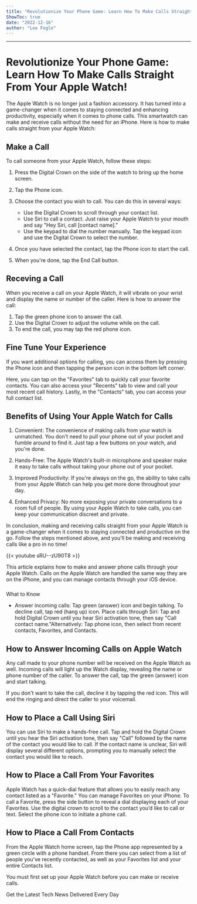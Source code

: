 ```yaml
---
title: "Revolutionize Your Phone Game: Learn How To Make Calls Straight From Your Apple Watch!"
ShowToc: true 
date: "2022-12-16"
author: "Lee Fogle"
---
```

*****
# Revolutionize Your Phone Game: Learn How To Make Calls Straight From Your Apple Watch!

The Apple Watch is no longer just a fashion accessory. It has turned into a game-changer when it comes to staying connected and enhancing productivity, especially when it comes to phone calls. This smartwatch can make and receive calls without the need for an iPhone. Here is how to make calls straight from your Apple Watch:

## Make a Call

To call someone from your Apple Watch, follow these steps:

1. Press the Digital Crown on the side of the watch to bring up the home screen.
2. Tap the Phone icon.
3. Choose the contact you wish to call. You can do this in several ways:

   * Use the Digital Crown to scroll through your contact list.
   * Use Siri to call a contact. Just raise your Apple Watch to your mouth and say "Hey Siri, call [contact name]."
   * Use the keypad to dial the number manually. Tap the keypad icon and use the Digital Crown to select the number.

4. Once you have selected the contact, tap the Phone icon to start the call.
5. When you're done, tap the End Call button.

## Receving a Call

When you receive a call on your Apple Watch, it will vibrate on your wrist and display the name or number of the caller. Here is how to answer the call:

1. Tap the green phone icon to answer the call.
2. Use the Digital Crown to adjust the volume while on the call.
3. To end the call, you may tap the red phone icon.

## Fine Tune Your Experience

If you want additional options for calling, you can access them by pressing the Phone icon and then tapping the person icon in the bottom left corner.

Here, you can tap on the "Favorites" tab to quickly call your favorite contacts. You can also access your "Recents" tab to view and call your most recent call history. Lastly, in the "Contacts" tab, you can access your full contact list.

## Benefits of Using Your Apple Watch for Calls

1. Convenient: The convenience of making calls from your watch is unmatched. You don't need to pull your phone out of your pocket and fumble around to find it. Just tap a few buttons on your watch, and you're done.

2. Hands-Free: The Apple Watch's built-in microphone and speaker make it easy to take calls without taking your phone out of your pocket.

3. Improved Productivity: If you're always on the go, the ability to take calls from your Apple Watch can help you get more done throughout your day.

4. Enhanced Privacy: No more exposing your private conversations to a room full of people. By using your Apple Watch to take calls, you can keep your communication discreet and private.

In conclusion, making and receiving calls straight from your Apple Watch is a game-changer when it comes to staying connected and productive on the go. Follow the steps mentioned above, and you'll be making and receiving calls like a pro in no time!

{{< youtube sRU--zU90T8 >}} 




This article explains how to make and answer phone calls through your Apple Watch. Calls on the Apple Watch are handled the same way they are on the iPhone, and you can manage contacts through your iOS device.

 
### 
What to Know 
 
- Answer incoming calls: Tap green (answer) icon and begin talking. To decline call, tap red (hang up) icon. Place calls through Siri: Tap and hold Digital Crown until you hear Siri activation tone, then say "Call contact name."Alternatively: Tap phone icon, then select from recent contacts, Favorites, and Contacts.

 
##   How to Answer Incoming Calls on Apple Watch  
 

Any call made to your phone number will be received on the Apple Watch as well. Incoming calls will light up the Watch display, revealing the name or phone number of the caller. To answer the call, tap the green (answer) icon and start talking.

 

If you don't want to take the call, decline it by tapping the red icon. This will end the ringing and direct the caller to your voicemail.

 
##   How to Place a Call Using Siri  
 

You can use Siri to make a hands-free call. Tap and hold the Digital Crown until you hear the Siri activation tone, then say "Call" followed by the name of the contact you would like to call. If the contact name is unclear, Siri will display several different options, prompting you to manually select the contact you would like to reach.

 
##   How to Place a Call From Your Favorites  
 

Apple Watch has a quick-dial feature that allows you to easily reach any contact listed as a "Favorite." You can manage Favorites on your iPhone. To call a Favorite, press the side button to reveal a dial displaying each of your Favorites. Use the digital crown to scroll to the contact you’d like to call or text. Select the phone icon to initiate a phone call.

 
##   How to Place a Call From Contacts  
 

From the Apple Watch home screen, tap the Phone app represented by a green circle with a phone handset. From there you can select from a list of people you've recently contacted, as well as your Favorites list and your entire Contacts list.

 
You must first set up your Apple Watch before you can make or receive calls.
 

Get the Latest Tech News Delivered Every Day




